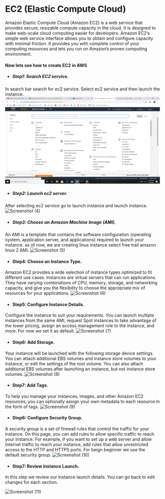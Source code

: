# EC2 (Elastic Compute Cloud)

Amazon Elastic Compute Cloud (Amazon EC2) is a web service that provides secure, resizable compute capacity in the cloud. It is designed to make web-scale cloud computing easier for developers. Amazon EC2’s simple web service interface allows you to obtain and configure capacity with minimal friction. It provides you with complete control of your computing resources and lets you run on Amazon’s proven computing environment.

#### Now lets see how to create EC2 in AWS
* ##### Step1: Search EC2 service.
In search bar search for ec2 service. Select ec2 service and then launch the instance.
![](images/Screenshot%20(2).png)


* ##### Step2: Launch ec2 server.
After selecting ec2 service go to launch instance and launch instance.
![Screenshot (4)](https://user-images.githubusercontent.com/37652192/81003842-1f88f100-8e69-11ea-9174-f160cece1cee.png)



* ##### Step3: Choose an Amazon Machine Image (AMI).
An AMI is a template that contains the software configuration (operating system, application server, and applications) required to launch your instance. as of now, we are creating linux instance select free trail amazon linux 2 AMI.
![Screenshot (5)](https://user-images.githubusercontent.com/37652192/81003869-2879c280-8e69-11ea-95eb-fe96b8ff2d9d.png)


* #### Step4: Choose an Instance Type.
Amazon EC2 provides a wide selection of instance types optimized to fit different use cases. Instances are virtual servers that can run applications. They have varying combinations of CPU, memory, storage, and networking capacity, and give you the flexibility to choose the appropriate mix of resources for your applications.
![Screenshot (6)](https://user-images.githubusercontent.com/37652192/81003874-2adc1c80-8e69-11ea-9ca2-406c3a06208d.png)


* #### Step5: Configure Instance Details.
Configure the instance to suit your requirements. You can launch multiple instances from the same AMI, request Spot instances to take advantage of the lower pricing, assign an access management role to the instance, and more. For now we set it as default.
![Screenshot (7)](https://user-images.githubusercontent.com/37652192/81003875-2ca5e000-8e69-11ea-9cee-9d6eda49549a.png)

* #### Step6: Add Storage.
Your instance will be launched with the following storage device settings. You can attach additional EBS volumes and instance store volumes to your instance, or edit the settings of the root volume. You can also attach additional EBS volumes after launching an instance, but not instance store volumes.
![Screenshot (8)](https://user-images.githubusercontent.com/37652192/81003881-2d3e7680-8e69-11ea-9a17-06af8beea587.png)


* #### Step7: Add Tags.
To help you manage your instances, images, and other Amazon EC2 resources, you can optionally assign your own metadata to each resource in the form of tags.
![Screenshot (9)](https://user-images.githubusercontent.com/37652192/81003888-2e6fa380-8e69-11ea-8980-d6b4cfa16458.png)

* #### Step6: Configure Security Group.
A security group is a set of firewall rules that control the traffic for your instance. On this page, you can add rules to allow specific traffic to reach your instance. For example, if you want to set up a web server and allow Internet traffic to reach your instance, add rules that allow unrestricted access to the HTTP and HTTPS ports. For beign beginner we use the default security group.
![Screenshot (10)](https://user-images.githubusercontent.com/37652192/81003890-2fa0d080-8e69-11ea-841b-1323860ccf56.png)

* #### Step7: Review Instance Launch.
In this step we review our instance launch details. You can go back to edit changes for each section.

![Screenshot (11)](https://user-images.githubusercontent.com/37652192/81003894-30396700-8e69-11ea-9cc7-3fb4530345b8.png)



